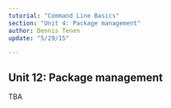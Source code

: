 ```yaml
---
tutorial: "Command Line Basics"
section: "Unit 4: Package management"
author: Dennis Tenen
update: "5/29/15"

---
```


## Unit 12: Package management

TBA
